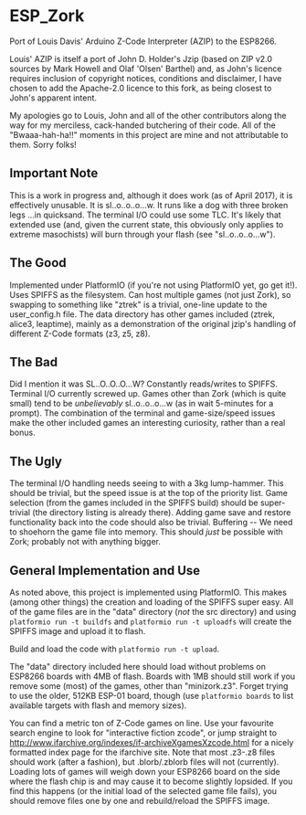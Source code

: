 # ESP_Zork
Port of Louis Davis' Arduino Z-Code Interpreter (AZIP) to the ESP8266.

Louis' AZIP is itself a port of John D. Holder's Jzip (based on ZIP v2.0 sources by Mark Howell and Olaf 'Olsen' Barthel) and, as John's licence requires inclusion of copyright notices, conditions and disclaimer, I have chosen to add the Apache-2.0 licence to this fork, as being closest to John's apparent intent.

My apologies go to Louis, John and all of the other contributors along the way for my merciless, cack-handed butchering of their code.  All of the "Bwaaa-hah-ha!!" moments in this project are mine and not attributable to them.  Sorry folks!

## Important Note
This is a work in progress and, although it does work (as of April 2017), it is effectively unusable.  It is sl..o..o..o...w.  It runs like a dog with three broken legs ...in quicksand.  The terminal I/O could use some TLC.  It's likely that extended use (and, given the current state, this obviously only applies to extreme masochists) will burn through your flash (see "sl..o..o..o...w").

## The Good
Implemented under PlatformIO (if you're not using PlatformIO yet, go get it!).
Uses SPIFFS as the filesystem.
Can host multiple games (not just Zork), so swapping to something like "ztrek" is a trivial, one-line update to the user_config.h file.
The data directory has other games included (ztrek, alice3, leaptime), mainly as a demonstration of the original jzip's handling of different Z-Code formats (z3, z5, z8).

## The Bad
Did I mention it was SL..O..O..O...W?
Constantly reads/writes to SPIFFS.
Terminal I/O currently screwed up.
Games other than Zork (which is quite small) tend to be *unbelievably* sl..o..o..o...w (as in wait 5-minutes for a prompt).
The combination of the terminal and game-size/speed issues make the other included games an interesting curiosity, rather than a real bonus.

## The Ugly
The terminal I/O handling needs seeing to with a 3kg lump-hammer.  This should be trivial, but the speed issue is at the top of the priority list.
Game selection (from the games included in the SPIFFS build) should be super-trivial (the directory listing is already there).
Adding game save and restore functionality back into the code should also be trivial.
Buffering -- We need to shoehorn the game file into memory.  This should *just* be possible with Zork; probably not with anything bigger.

## General  Implementation and Use
As noted above, this project is implemented using PlatformIO.  This makes (among other things) the creation and loading of the SPIFFS super easy.  All of the game files are in the "data" directory (*not* the src directory) and using `platformio run -t buildfs` and `platformio run -t uploadfs` will create the SPIFFS image and upload it to flash.

Build and load the code with `platformio run -t upload`.

The "data" directory included here should load without problems on ESP8266 boards with 4MB of flash.  Boards with 1MB should still work if you remove some (most) of the games, other than "minizork.z3".  Forget trying to use the older, 512KB ESP-01 board, though (use `platformio boards` to list available targets with flash and memory sizes).

You can find a metric ton of Z-Code games on line.  Use your favourite search engine to look for "interactive fiction zcode", or jump straight to http://www.ifarchive.org/indexes/if-archiveXgamesXzcode.html for a nicely formatted index page for the ifarchive site.  Note that most .z3-.z8 files should work (after a fashion), but .blorb/.zblorb files will not (currently).  Loading lots of games will weigh down your ESP8266 board on the side where the flash chip is and may cause it to become slightly lopsided.  If you find this happens (or the initial load of the selected game file fails), you should remove files one by one and rebuild/reload the SPIFFS image.




